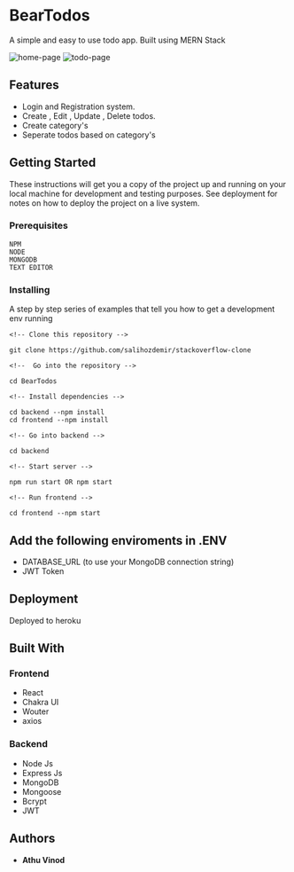 # BearTodos

A simple and easy to use todo app. Built using MERN Stack

<img src='https://i.postimg.cc/C1vGJ4XY/Screenshot.png' alt='home-page' >
<img src="https://i.postimg.cc/Fz3yyJtV/Screenshot-1.png" alt="todo-page">

## Features

* Login and Registration system.
* Create , Edit , Update , Delete todos.
* Create category's
* Seperate todos based on category's

## Getting Started

These instructions will get you a copy of the project up and running on your local machine for development and testing purposes. See deployment for notes on how to deploy the project on a live system.

### Prerequisites

```
NPM
NODE
MONGODB
TEXT EDITOR
```

### Installing

A step by step series of examples that tell you how to get a development env running


    <!-- Clone this repository -->
    
    git clone https://github.com/salihozdemir/stackoverflow-clone
    
    <!--  Go into the repository -->
    
    cd BearTodos
    
    <!-- Install dependencies -->
    
    cd backend --npm install
    cd frontend --npm install
    
    <!-- Go into backend -->
    
    cd backend
    
    <!-- Start server -->
    
    npm run start OR npm start
    
    <!-- Run frontend -->
    
    cd frontend --npm start


## Add the following enviroments in .ENV

* DATABASE_URL (to use your MongoDB connection string)
* JWT Token


## Deployment

Deployed to heroku

## Built With

### Frontend

* React 
* Chakra UI
* Wouter
* axios
### Backend

* Node Js
* Express Js
* MongoDB
* Mongoose
* Bcrypt
* JWT


## Authors

* **Athu Vinod**



